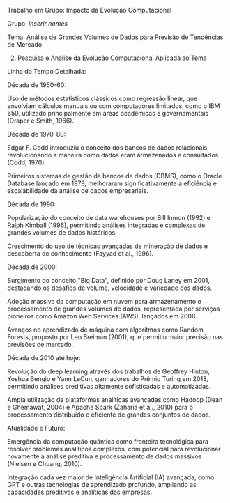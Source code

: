 Trabalho em Grupo: Impacto da Evolução Computacional

Grupo: *inserir nomes*

Tema: Análise de Grandes Volumes de Dados para Previsão de Tendências de Mercado

2. Pesquisa e Análise da Evolução Computacional Aplicada ao Tema

Linha do Tempo Detalhada:

Década de 1950-60:

Uso de métodos estatísticos clássicos como regressão linear, que envolviam cálculos manuais ou com computadores limitados, como o IBM 650, utilizado principalmente em áreas acadêmicas e governamentais (Draper e Smith, 1966).

Década de 1970-80:

Edgar F. Codd introduziu o conceito dos bancos de dados relacionais, revolucionando a maneira como dados eram armazenados e consultados (Codd, 1970).

Primeiros sistemas de gestão de bancos de dados (DBMS), como o Oracle Database lançado em 1979, melhoraram significativamente a eficiência e escalabilidade da análise de dados empresariais.

Década de 1990:

Popularização do conceito de data warehouses por Bill Inmon (1992) e Ralph Kimball (1996), permitindo análises integradas e complexas de grandes volumes de dados históricos.

Crescimento do uso de técnicas avançadas de mineração de dados e descoberta de conhecimento (Fayyad et al., 1996).

Década de 2000:

Surgimento do conceito "Big Data", definido por Doug Laney em 2001, destacando os desafios de volume, velocidade e variedade dos dados.

Adoção massiva da computação em nuvem para armazenamento e processamento de grandes volumes de dados, representada por serviços pioneiros como Amazon Web Services (AWS), lançados em 2006.

Avanços no aprendizado de máquina com algoritmos como Random Forests, proposto por Leo Breiman (2001), que permitiu maior precisão nas previsões de mercado.

Década de 2010 até hoje:

Revolução do deep learning através dos trabalhos de Geoffrey Hinton, Yoshua Bengio e Yann LeCun, ganhadores do Prêmio Turing em 2018, permitindo análises preditivas altamente sofisticadas e automatizadas.

Ampla utilização de plataformas analíticas avançadas como Hadoop (Dean e Ghemawat, 2004) e Apache Spark (Zaharia et al., 2010) para o processamento distribuído e eficiente de grandes conjuntos de dados.

Atualidade e Futuro:

Emergência da computação quântica como fronteira tecnológica para resolver problemas analíticos complexos, com potencial para revolucionar novamente a análise preditiva e processamento de dados massivos (Nielsen e Chuang, 2010).

Integração cada vez maior de Inteligência Artificial (IA) avançada, como GPT e outras tecnologias de aprendizado profundo, ampliando as capacidades preditivas e analíticas das empresas.

